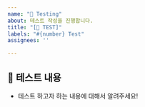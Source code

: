 ```yaml
---
name: "🧪 Testing"
about: 테스트 작성을 진행합니다.
title: "[🧪 TEST]"
labels: "#{number} Test"
assignees: ''

---
```


## 🧪 테스트 내용

- 테스트 하고자 하는 내용에 대해서 알려주세요!
